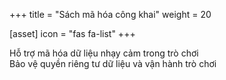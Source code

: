 +++
title = "Sách mã hóa công khai"
weight = 20

[asset]
  icon = "fas fa-list"
+++

Hỗ trợ mã hóa dữ liệu nhạy cảm trong trò chơi<br/>
Bảo vệ quyền riêng tư dữ liệu và vận hành trò chơi<br/>


